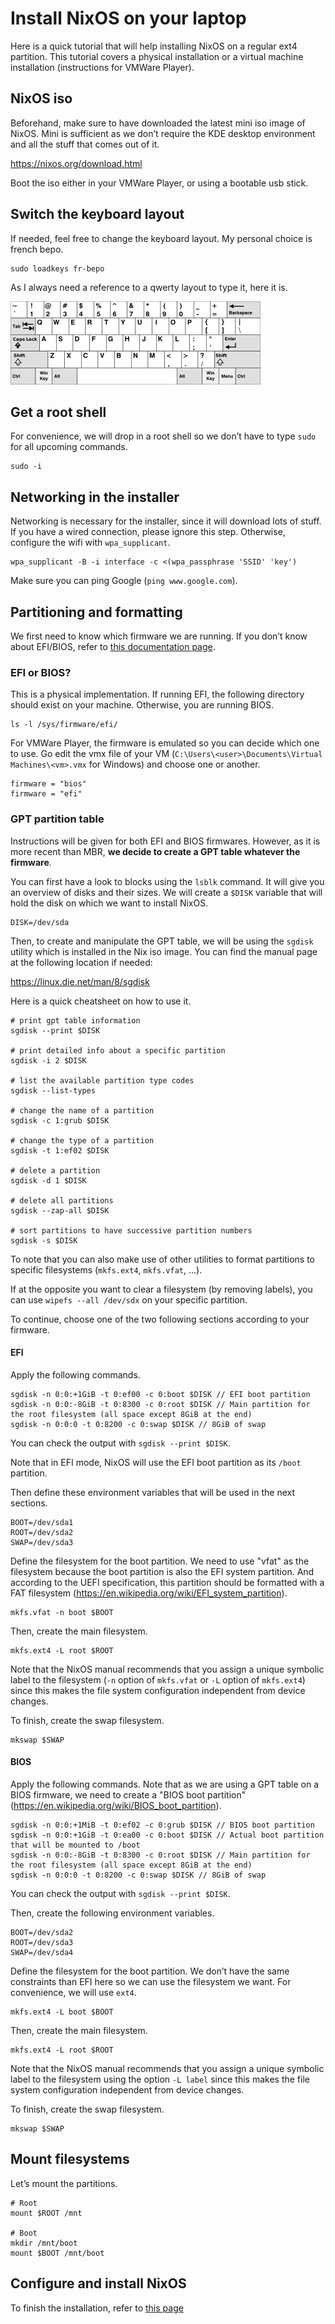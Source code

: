 # Install NixOS on your laptop

Here is a quick tutorial that will help installing NixOS on a regular ext4 partition. This tutorial covers a physical installation or a virtual machine installation (instructions for VMWare Player).

## NixOS iso

Beforehand, make sure to have downloaded the latest mini iso image of NixOS. Mini is sufficient as we don’t require the KDE desktop environment and all the stuff that comes out of it.

https://nixos.org/download.html

Boot the iso either in your VMWare Player, or using a bootable usb stick.

## Switch the keyboard layout

If needed, feel free to change the keyboard layout. My personal choice is french bepo.

```
sudo loadkeys fr-bepo
```

As I always need a reference to a qwerty layout to type it, here it is.

![Screenshot](qwerty.png)

## Get a root shell

For convenience, we will drop in a root shell so we don’t have to type `sudo` for all upcoming commands.

```
sudo -i
```

## Networking in the installer

Networking is necessary for the installer, since it will download lots of stuff. If you have a wired connection, please ignore this step. Otherwise, configure the wifi with `wpa_supplicant`.

```
wpa_supplicant -B -i interface -c <(wpa_passphrase 'SSID' 'key')
```

Make sure you can ping Google (`ping www.google.com`).

## Partitioning and formatting

We first need to know which firmware we are running. If you don’t know about EFI/BIOS, refer to [this documentation page](firmwares.md).

### EFI or BIOS?

This is a physical implementation. If running EFI, the following directory should exist on your machine. Otherwise, you are running BIOS.

```
ls -l /sys/firmware/efi/
```

For VMWare Player, the firmware is emulated so you can decide which one to use. Go edit the vmx file of your VM (`C:\Users\<user>\Documents\Virtual Machines\<vm>.vmx` for Windows) and choose one or another.

```
firmware = "bios"
firmware = "efi"
```

### GPT partition table

Instructions will be given for both EFI and BIOS firmwares. However, as it is more recent than MBR, **we decide to create a GPT table whatever the firmware**.

You can first have a look to blocks using the `lsblk` command. It will give you an overview of disks and their sizes. We will create a `$DISK` variable that will hold the disk on which we want to install NixOS.

```
DISK=/dev/sda
```

Then, to create and manipulate the GPT table, we will be using the `sgdisk` utility which is installed in the Nix iso image. You can find the manual page at the following location if needed:

https://linux.die.net/man/8/sgdisk

Here is a quick cheatsheet on how to use it.

```
# print gpt table information
sgdisk --print $DISK

# print detailed info about a specific partition
sgdisk -i 2 $DISK

# list the available partition type codes
sgdisk --list-types

# change the name of a partition
sgdisk -c 1:grub $DISK

# change the type of a partition
sgdisk -t 1:ef02 $DISK

# delete a partition
sgdisk -d 1 $DISK

# delete all partitions
sgdisk --zap-all $DISK

# sort partitions to have successive partition numbers
sgdisk -s $DISK
```

To note that you can also make use of other utilities to format partitions to specific filesystems (`mkfs.ext4`, `mkfs.vfat`, ...).

If at the opposite you want to clear a filesystem (by removing labels), you can use `wipefs --all /dev/sdx` on your specific partition.

To continue, choose one of the two following sections according to your firmware.

#### EFI

Apply the following commands.

```
sgdisk -n 0:0:+1GiB -t 0:ef00 -c 0:boot $DISK // EFI boot partition
sgdisk -n 0:0:-8GiB -t 0:8300 -c 0:root $DISK // Main partition for the root filesystem (all space except 8GiB at the end)
sgdisk -n 0:0:0 -t 0:8200 -c 0:swap $DISK // 8GiB of swap
```

You can check the output with `sgdisk --print $DISK`.

Note that in EFI mode, NixOS will use the EFI boot partition as its `/boot` partition.

Then define these environment variables that will be used in the next sections.

```
BOOT=/dev/sda1
ROOT=/dev/sda2
SWAP=/dev/sda3
```

Define the filesystem for the boot partition. We need to use "vfat" as the filesystem because the boot partition is also the EFI system partition. And according to the UEFI specification, this partition should be formatted with a FAT filesystem (https://en.wikipedia.org/wiki/EFI_system_partition).

```
mkfs.vfat -n boot $BOOT
```

Then, create the main filesystem.

```
mkfs.ext4 -L root $ROOT
```

Note that the NixOS manual recommends that you assign a unique symbolic label to the filesystem (`-n` option of `mkfs.vfat` or `-L` option of `mkfs.ext4`) since this makes the file system configuration independent from device changes.

To finish, create the swap filesystem.

```
mkswap $SWAP 
```

#### BIOS

Apply the following commands. Note that as we are using a GPT table on a BIOS firmware, we need to create a "BIOS boot partition" (https://en.wikipedia.org/wiki/BIOS_boot_partition).

```
sgdisk -n 0:0:+1MiB -t 0:ef02 -c 0:grub $DISK // BIOS boot partition
sgdisk -n 0:0:+1GiB -t 0:ea00 -c 0:boot $DISK // Actual boot partition that will be mounted to /boot
sgdisk -n 0:0:-8GiB -t 0:8300 -c 0:root $DISK // Main partition for the root filesystem (all space except 8GiB at the end)
sgdisk -n 0:0:0 -t 0:8200 -c 0:swap $DISK // 8GiB of swap
```

You can check the output with `sgdisk --print $DISK`.

Then, create the following environment variables.

```
BOOT=/dev/sda2
ROOT=/dev/sda3
SWAP=/dev/sda4
```

Define the filesystem for the boot partition. We don’t have the same constraints than EFI here so we can use the filesystem we want. For convenience, we will use `ext4`.

```
mkfs.ext4 -L boot $BOOT
```

Then, create the main filesystem.

```
mkfs.ext4 -L root $ROOT
```

Note that the NixOS manual recommends that you assign a unique symbolic label to the filesystem using the option `-L label` since this makes the file system configuration independent from device changes.

To finish, create the swap filesystem.

```
mkswap $SWAP 
```

## Mount filesystems

Let’s mount the partitions.

```
# Root
mount $ROOT /mnt

# Boot
mkdir /mnt/boot
mount $BOOT /mnt/boot
```

## Configure and install NixOS

To finish the installation, refer to [this page](docs/install.md)
